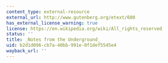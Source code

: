 ```yaml
---
content_type: external-resource
external_url: http://www.gutenberg.org/etext/600
has_external_license_warning: true
license: https://en.wikipedia.org/wiki/All_rights_reserved
status: ''
title: _Notes from the Underground_
uid: b2d1d096-cb7a-40bb-991e-0f1def5545e4
wayback_url: ''
---
```

